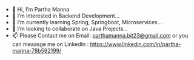 - 👋 Hi, I’m Partha Manna
- 👀 I’m interested in Backend Development...
- 🌱 I’m currently learning Spring, Springboot, Microservices...
- 💞️ I’m looking to collaborate on Java Projects...
- 📫 Please Contact me on Email: parthamanna.bit23@gmail.com or you can meaasge me on LinkedIn : https://www.linkedin.com/in/partha-manna-78b592199/ 

<!---
Partha23-GitHub/Partha23-GitHub is a ✨ special ✨ repository because its `README.md` (this file) appears on your GitHub profile.
You can click the Preview link to take a look at your changes.
--->
